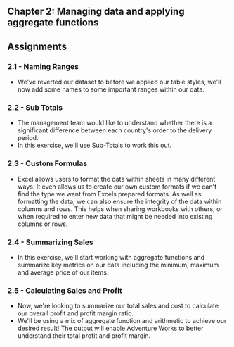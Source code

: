 ## Chapter 2: Managing data and applying aggregate functions

## Assignments
### 2.1 - Naming Ranges
- We've reverted our dataset to before we applied our table styles, we'll now add some names to some important ranges within our data.

### 2.2 - Sub Totals
- The management team would like to understand whether there is a significant difference between each country's order to the delivery period.
- In this exercise, we'll use Sub-Totals to work this out.

### 2.3 - Custom Formulas
- Excel allows users to format the data within sheets in many different ways. It even allows us to create our own custom formats if we can't find the type we want from Excels prepared formats. As well as formatting the data, we can also ensure the integrity of the data within columns and rows. This helps when sharing workbooks with others, or when required to enter new data that might be needed into existing columns or rows.

### 2.4 - Summarizing Sales
- In this exercise, we'll start working with aggregate functions and summarize key metrics on our data including the minimum, maximum and average price of our items.

### 2.5 - Calculating Sales and Profit
- Now, we're looking to summarize our total sales and cost to calculate our overall profit and profit margin ratio.
- We'll be using a mix of aggregate function and arithmetic to achieve our desired result! The output will enable Adventure Works to better understand their total profit and profit margin.

